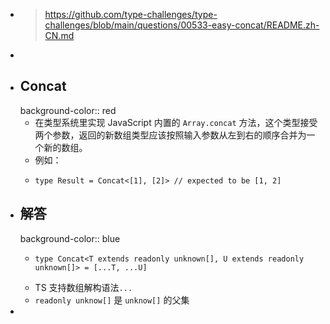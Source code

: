- > https://github.com/type-challenges/type-challenges/blob/main/questions/00533-easy-concat/README.zh-CN.md
-
- ## Concat
  background-color:: red
	- 在类型系统里实现 JavaScript 内置的 `Array.concat` 方法，这个类型接受两个参数，返回的新数组类型应该按照输入参数从左到右的顺序合并为一个新的数组。
	- 例如：
	- ```
	  type Result = Concat<[1], [2]> // expected to be [1, 2]
	  ```
- ## 解答
  background-color:: blue
	- ```
	  type Concat<T extends readonly unknown[], U extends readonly unknown[]> = [...T, ...U]
	  ```
	- TS 支持数组解构语法`...`
	- `readonly unknow[]` 是 `unknow[]` 的父集
-